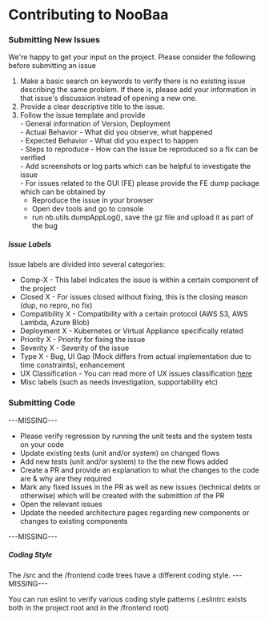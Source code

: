 Contributing to NooBaa
===========

### Submitting New Issues
We're happy to get your input on the project. Please consider the following before submitting an issue  

   1. Make a basic search on keywords to verify there is no existing issue describing the same problem. If there is, please add your information in that issue's discussion instead of opening a new one.
   2. Provide a clear descriptive title to the issue.  
   3. Follow the issue template and provide  
     - General information of Version, Deployment  
     - Actual Behavior - What did you observe, what happened  
     - Expected Behavior - What did you expect to happen  
     - Steps to reproduce - How can the issue be reproduced so a fix can be verified  
     - Add screenshots or log parts which can be helpful to investigate the issue  
     - For issues related to the GUI (FE) please provide the FE dump package which can be obtained by  
       - Reproduce the issue in your browser  
       - Open dev tools and go to console  
       - run nb.utils.dumpAppLog(), save the gz file and upload it as part of the bug  

##### Issue Labels
Issue labels are divided into several categories:  
  - Comp-X - This label indicates the issue is within a certain component of the project  
  - Closed X - For issues closed without fixing, this is the closing reason (dup, no repro, no fix)  
  - Compatibility X - Compatibility with a certain protocol (AWS S3, AWS Lambda, Azure Blob)  
  - Deployment X - Kubernetes or Virtual Appliance specifically related  
  - Priority X - Priority for fixing the issue  
  - Severity X - Severity of the issue  
  - Type X - Bug, UI Gap (Mock differs from actual implementation due to time constraints), enhancement  
  - UX Classification - You can read more of UX issues classification [here](https://github.com/noobaa/noobaa-core/wiki/UX-Issues)  
  - Misc labels (such as needs investigation, supportability etc)


### Submitting Code
---MISSING---  
- Please verify regression by running the unit tests and the system tests on your code  
- Update existing tests (unit and/or system) on changed flows  
- Add new tests (unit and/or system) to the the new flows added  
- Create a PR and provide an explanation to what the changes to the code are & why are they required  
- Mark any fixed issues in the PR as well as new issues (technical debts or otherwise) which will be created with the submittion of the PR  
- Open the relevant issues   
- Update the needed architecture pages regarding new components or changes to existing components  

---MISSING---

##### Coding Style
The /src and the /frontend code trees have a different coding style.
---MISSING---

You can run eslint to verify various coding style patterns (.eslintrc exists both in the project root and in the /frontend root)